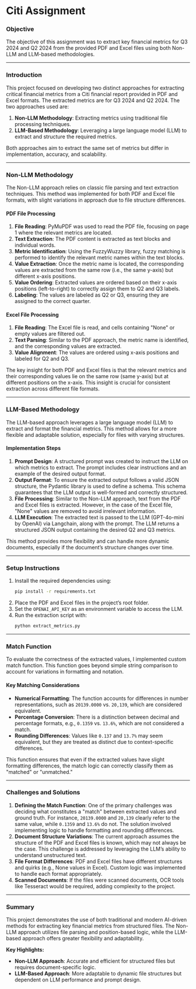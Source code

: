 # Citi Assignment
### Objective
The objective of this assignment was to extract key financial metrics for Q3 2024 and Q2 2024 from the provided PDF and Excel files using both Non-LLM and LLM-based methodologies.

---

### Introduction
This project focused on developing two distinct approaches for extracting critical financial metrics from a Citi financial report provided in PDF and Excel formats. The extracted metrics are for Q3 2024 and Q2 2024. The two approaches used are:

1. **Non-LLM Methodology**: Extracting metrics using traditional file processing techniques.
2. **LLM-Based Methodology**: Leveraging a large language model (LLM) to extract and structure the required metrics.

Both approaches aim to extract the same set of metrics but differ in implementation, accuracy, and scalability.

---

### Non-LLM Methodology
The Non-LLM approach relies on classic file parsing and text extraction techniques. This method was implemented for both PDF and Excel file formats, with slight variations in approach due to file structure differences.

#### **PDF File Processing**
1. **File Reading**: PyMuPDF was used to read the PDF file, focusing on page 1 where the relevant metrics are located.
2. **Text Extraction**: The PDF content is extracted as text blocks and individual words.
3. **Metric Identification**: Using the FuzzyWuzzy library, fuzzy matching is performed to identify the relevant metric names within the text blocks.
4. **Value Extraction**: Once the metric name is located, the corresponding values are extracted from the same row (i.e., the same y-axis) but different x-axis positions.
5. **Value Ordering**: Extracted values are ordered based on their x-axis positions (left-to-right) to correctly assign them to Q2 and Q3 labels.
6. **Labeling**: The values are labeled as Q2 or Q3, ensuring they are assigned to the correct quarter.

#### **Excel File Processing**
1. **File Reading**: The Excel file is read, and cells containing "None" or empty values are filtered out.
2. **Text Parsing**: Similar to the PDF approach, the metric name is identified, and the corresponding values are extracted.
3. **Value Alignment**: The values are ordered using x-axis positions and labeled for Q2 and Q3.

The key insight for both PDF and Excel files is that the relevant metrics and their corresponding values lie on the same row (same y-axis) but at different positions on the x-axis. This insight is crucial for consistent extraction across different file formats.

---

### LLM-Based Methodology
The LLM-based approach leverages a large language model (LLM) to extract and format the financial metrics. This method allows for a more flexible and adaptable solution, especially for files with varying structures.

#### **Implementation Steps**
1. **Prompt Design**: A structured prompt was created to instruct the LLM on which metrics to extract. The prompt includes clear instructions and an example of the desired output format.
2. **Output Format**: To ensure the extracted output follows a valid JSON structure, the Pydantic library is used to define a schema. This schema guarantees that the LLM output is well-formed and correctly structured.
3. **File Processing**: Similar to the Non-LLM approach, text from the PDF and Excel files is extracted. However, in the case of the Excel file, "None" values are removed to avoid irrelevant information.
4. **LLM Execution**: The extracted text is passed to the LLM (GPT-4o-mini by OpenAI) via Langchain, along with the prompt. The LLM returns a structured JSON output containing the desired Q2 and Q3 metrics.

This method provides more flexibility and can handle more dynamic documents, especially if the document’s structure changes over time.

---

### Setup Instructions
1. Install the required dependencies using:
   ```bash
   pip install -r requirements.txt
   ```
2. Place the PDF and Excel files in the project’s root folder.
3. Set the `OPENAI_API_KEY` as an environment variable to access the LLM.
4. Run the extraction script with:
   ```bash
   python extract_metrics.py
   ```

---

### Match Function
To evaluate the correctness of the extracted values, I implemented custom match function. This function goes beyond simple string comparison to account for variations in formatting and notation.

#### **Key Matching Considerations**
- **Numerical Formatting**: The function accounts for differences in number representations, such as `20139.0000` vs. `20,139`, which are considered equivalent.
- **Percentage Conversion**: There is a distinction between decimal and percentage formats, e.g., `0.1359` vs. `13.6%`, which are not considered a match.
- **Rounding Differences**: Values like `0.137` and `13.7%` may seem equivalent, but they are treated as distinct due to context-specific differences.

This function ensures that even if the extracted values have slight formatting differences, the match logic can correctly classify them as "matched" or "unmatched."

---

### Challenges and Solutions
1. **Defining the Match Function**: One of the primary challenges was deciding what constitutes a "match" between extracted values and ground truth. For instance, `20139.0000` and `20,139` clearly refer to the same value, while `0.1359` and `13.6%` do not. The solution involved implementing logic to handle formatting and rounding differences.
2. **Document Structure Variations**: The current approach assumes the structure of the PDF and Excel files is known, which may not always be the case. This challenge is addressed by leveraging the LLM’s ability to understand unstructured text.
3. **File Format Differences**: PDF and Excel files have different structures and quirks (e.g., None values in Excel). Custom logic was implemented to handle each format appropriately.
4. **Scanned Documents**: If the files were scanned documents, OCR tools like Tesseract would be required, adding complexity to the project.

---

### Summary
This project demonstrates the use of both traditional and modern AI-driven methods for extracting key financial metrics from structured files. The Non-LLM approach utilizes file parsing and position-based logic, while the LLM-based approach offers greater flexibility and adaptability.

**Key Highlights:**
- **Non-LLM Approach**: Accurate and efficient for structured files but requires document-specific logic.
- **LLM-Based Approach**: More adaptable to dynamic file structures but dependent on LLM performance and prompt design.

